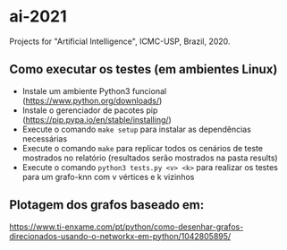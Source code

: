 # ai-2021
Projects for "Artificial Intelligence", ICMC-USP, Brazil, 2020.

## Como executar os testes (em ambientes Linux)
- Instale um ambiente Python3 funcional (https://www.python.org/downloads/)
- Instale o gerenciador de pacotes pip (https://pip.pypa.io/en/stable/installing/)
- Execute o comando `make setup` para instalar as dependências necessárias
- Execute o comando `make` para replicar todos os cenários de teste mostrados no relatório (resultados serão mostrados na pasta results)
- Execute o comando `python3 tests.py <v> <k>` para realizar os testes para um grafo-knn com v vértices e k vizinhos

## Plotagem dos grafos baseado em:
https://www.ti-enxame.com/pt/python/como-desenhar-grafos-direcionados-usando-o-networkx-em-python/1042805895/